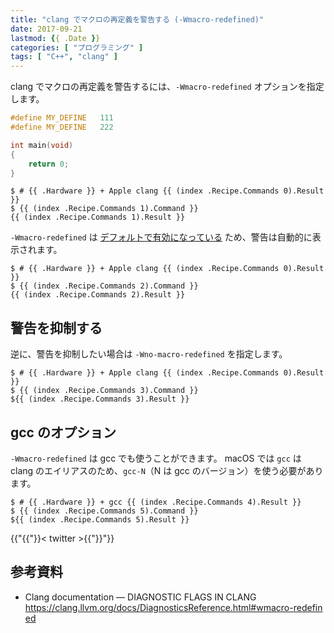 ```yaml
---
title: "clang でマクロの再定義を警告する (-Wmacro-redefined)"
date: 2017-09-21
lastmod: {{ .Date }}
categories: [ "プログラミング" ]
tags: [ "C++", "clang" ]
---
```


clang でマクロの再定義を警告するには、`-Wmacro-redefined` オプションを指定します。

```cpp
#define MY_DEFINE   111
#define MY_DEFINE   222

int main(void)
{
    return 0;
}
```

```console
$ # {{ .Hardware }} + Apple clang {{ (index .Recipe.Commands 0).Result }}
$ {{ (index .Recipe.Commands 1).Command }}
{{ (index .Recipe.Commands 1).Result }}
```

`-Wmacro-redefined` は [デフォルトで有効になっている](https://clang.llvm.org/docs/DiagnosticsReference.html#wmacro-redefined) ため、警告は自動的に表示されます。

```console
$ # {{ .Hardware }} + Apple clang {{ (index .Recipe.Commands 0).Result }}
$ {{ (index .Recipe.Commands 2).Command }}
{{ (index .Recipe.Commands 2).Result }}
```

## 警告を抑制する

逆に、警告を抑制したい場合は `-Wno-macro-redefined` を指定します。

```console
$ # {{ .Hardware }} + Apple clang {{ (index .Recipe.Commands 0).Result }}
$ {{ (index .Recipe.Commands 3).Command }}
${{ (index .Recipe.Commands 3).Result }}
```

## gcc のオプション

`-Wmacro-redefined` は gcc でも使うことができます。
macOS では `gcc` は clang のエイリアスのため、`gcc-N`（N は gcc のバージョン）を使う必要があります。

```console
$ # {{ .Hardware }} + gcc {{ (index .Recipe.Commands 4).Result }}
$ {{ (index .Recipe.Commands 5).Command }}
${{ (index .Recipe.Commands 5).Result }}
```

{{"{{"}}< twitter >{{"}}"}}

## 参考資料

- Clang documentation &mdash; DIAGNOSTIC FLAGS IN CLANG<br />
  <span style="word-break: break-all;">
  https://clang.llvm.org/docs/DiagnosticsReference.html#wmacro-redefined
  </span>
